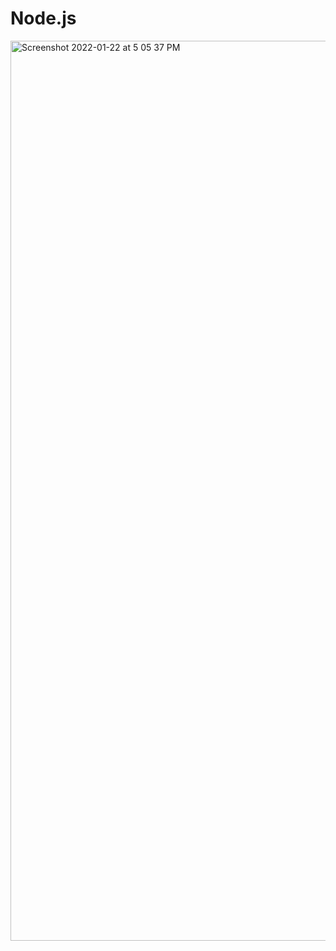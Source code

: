 # Node.js

<img width="1440" alt="Screenshot 2022-01-22 at 5 05 37 PM" src="https://user-images.githubusercontent.com/33754197/150636961-3a12cc7d-0638-4c44-a961-c74de9af1e9f.png">
